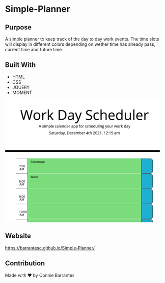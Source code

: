 # Simple-Planner

## Purpose
A simple planner to keep track of the day to day work events. The time slots will display in different colors depending on wether time has already pass, current time and future time. 

## Built With
* HTML
* CSS
* JQUERY
* MOMENT

![Mockup of final product](https://github.com/barrantesc/Simple-Planner/blob/3304d4e6ac9109234b81ea1c4bdaea5b6e75a03d/Screen%20Shot%202021-12-04%20at%2012.15.46%20AM.png)

## Website
https://barrantesc.github.io/Simple-Planner/

## Contribution
Made with ❤️ by Connie Barrantes